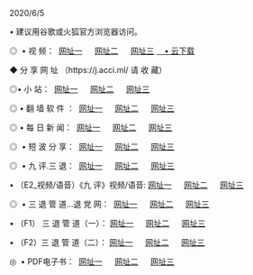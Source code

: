 <p>2020/6/5
<p>• 建议用谷歌或火狐官方浏览器访问。
<p>◎  • 视 频： 
<a href="http://hbu.shirokuriwaki.com/" target="_blank">网址一</a> 　 
<a href="http://hdx.shirokuriwaki.com/" target="_blank">网址二</a> 　 
<a href="http://haq.shirokuriwaki.com/b.html" target="_blank">网址三</a>
<a href="https://yadi.sk/d/d0sUeAOpal3njw" target="_blank">　• 云下载 </a></p>
<p>◆ 分 享 网 址 （https://j.acci.ml/ 请 收 藏） </p>

<p>◎•  小 站：  
<a href="http://hbu.shirokuriwaki.com/f.html" target="_blank">网址一</a> 　 
<a href="http://hdx.shirokuriwaki.com/h.html" target="_blank">网址二</a> 　 
<a href="http://haq.shirokuriwaki.com/k/" target="_blank">网址三</a></p><p>

<p>◎  • 翻 墙 软 件 ：  
<a href="http://hbu.shirokuriwaki.com/ff/" target="_blank">网址一</a> 　 
<a href="http://hdx.shirokuriwaki.com/s/read/a1_nd.html" target="_blank">网址二</a> 　 
<a href="http://haq.shirokuriwaki.com/ff/index.html" target="_blank">网址三</a></p>
<p>◎  • 每 日 新 闻：  
<a href="http://hbu.shirokuriwaki.com/day/" target="_blank">网址一</a> 　 
<a href="http://hdx.shirokuriwaki.com/day/" target="_blank">网址二</a> 　 
<a href="http://haq.shirokuriwaki.com/day/index.html" target="_blank">网址三</a></p>
<p>◎   • 短 波 分 享：  
<a href="http://hbu.shirokuriwaki.com/h/" target="_blank">网址一</a> 　 
<a href="http://hdx.shirokuriwaki.com/h/" target="_blank">网址二</a> 　 
<a href="http://haq.shirokuriwaki.com/h/index.html" target="_blank">网址三</a></p>
<p>◎   • 九 评.三 退：  
<a href="http://hbu.shirokuriwaki.com/t/" target="_blank">网址一</a> 　 
<a href="http://hdx.shirokuriwaki.com/v2/index.html" target="_blank">网址二</a> 　 
<a href="http://haq.shirokuriwaki.com/tt/index.html" target="_blank">网址三</a> 　</p>
<p>  • （E2_视频/语音）《九 评》视频/语音: 
<a href="http://hbu.shirokuriwaki.com/7738.html" target="_blank">网址一</a> 　 
<a href="http://hdx.shirokuriwaki.com/7614.html" target="_blank">网址二</a> 　 
<a href="http://haq.shirokuriwaki.com/7633.html" target="_blank">网址三</a></p>
<p>◎   • 三 退 管 道...退 党 网：  
<a href="http://hbu.shirokuriwaki.com/go/td1.html" target="_blank">网址一</a> 　 
<a href="http://hdx.shirokuriwaki.com/go/td2.html" target="_blank">网址二</a> 　 
<a href="http://haq.shirokuriwaki.com/go/td3.html" target="_blank">网址三</a></p>
<p>  • （F1） 三 退 管 道（一）： 
<a href="http://hbu.shirokuriwaki.com/dd/" target="_blank">网址一</a> 　 
<a href="http://hdx.shirokuriwaki.com/s/read/a1_tdx.html" target="_blank">网址二</a> 　 
<a href="http://haq.shirokuriwaki.com/dd/" target="_blank">网址三</a></p>
<p>  • （F2）三 退 管 道（二）： 
<a href="http://hdx.shirokuriwaki.com/d/" target="_blank">网址一</a> 　 
<a href="http://hbu.shirokuriwaki.com/d/index.html" target="_blank">网址二</a> 　 
<a href="http://haq.shirokuriwaki.com/d/" target="_blank">网址三</a></p>
<p>◎   • PDF电子书：  
<a href="http://hbu.shirokuriwaki.com/p/" target="_blank">网址一</a> 　 
<a href="http://hdx.shirokuriwaki.com/p/index.html" target="_blank">网址二</a> 　 
<a href="http://haq.shirokuriwaki.com/p/" target="_blank">网址三</a></p>
